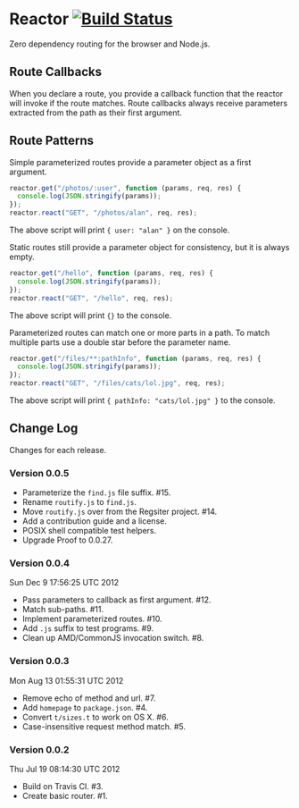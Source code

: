 # Reactor [![Build Status](https://secure.travis-ci.org/bigeasy/reactor.png?branch=master)](http://travis-ci.org/bigeasy/reactor)

Zero dependency routing for the browser and Node.js.

## Route Callbacks

When you declare a route, you provide a callback function that the reactor will
invoke if the route matches. Route callbacks always receive parameters extracted
from the path as their first argument. 

## Route Patterns

Simple parameterized routes provide a parameter object as a first argument.

```javascript
reactor.get("/photos/:user", function (params, req, res) {
  console.log(JSON.stringify(params));
});
reactor.react("GET", "/photos/alan", req, res);
```

The above script will print `{ user: "alan" }` on the console.

Static routes still provide a parameter object for consistency, but it is always
empty.

```javascript
reactor.get("/hello", function (params, req, res) {
  console.log(JSON.stringify(params));
});
reactor.react("GET", "/hello", req, res);
```

The above script will print `{}` to the console.

Parameterized routes can match one or more parts in a path. To match multiple
parts use a double star before the parameter name.

```javascript
reactor.get("/files/**:pathInfo", function (params, req, res) {
  console.log(JSON.stringify(params));
});
reactor.react("GET", "/files/cats/lol.jpg", req, res);
```

The above script will print `{ pathInfo: "cats/lol.jpg" }` to the console.

## Change Log

Changes for each release.

### Version 0.0.5

 * Parameterize the `find.js` file suffix. #15.
 * Rename `routify.js` to `find.js`.
 * Move `routify.js` over from the Regsiter project. #14.
 * Add a contribution guide and a license.
 * POSIX shell compatible test helpers.
 * Upgrade Proof to 0.0.27.

### Version 0.0.4

Sun Dec  9 17:56:25 UTC 2012

 * Pass parameters to callback as first argument. #12.
 * Match sub-paths. #11.
 * Implement parameterized routes. #10.
 * Add `.js` suffix to test programs. #9.
 * Clean up AMD/CommonJS invocation switch. #8.

### Version 0.0.3

Mon Aug 13 01:55:31 UTC 2012

 * Remove echo of method and url. #7.
 * Add `homepage` to `package.json`. #4.
 * Convert `t/sizes.t` to work on OS X. #6.
 * Case-insensitive request method match. #5.

### Version 0.0.2

Thu Jul 19 08:14:30 UTC 2012

 * Build on Travis CI. #3.
 * Create basic router. #1.
